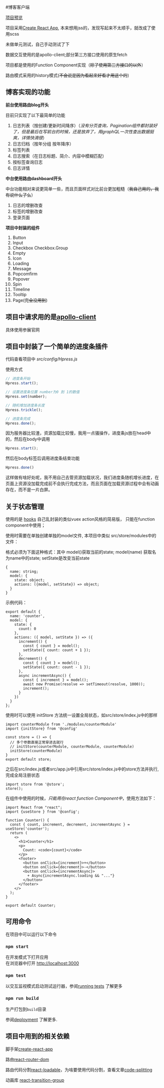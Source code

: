 #博客客户端

[项目预览](http://justpeth.com "烟雨不尽夜流离")

项目采用[Create React App](https://github.com/facebook/create-react-app), 本来想用jss的，发现写起来不太顺手，就改成了使用scss

未做单元测试，自己手动测试了下

数据交互使用的是apollo-client;部分第三方接口使用的原生fetch

项目都是使用的Function Component实现（~~除了使用第三方接口的以外~~）

路由模式采用的history模式(~~不会说是因为看起来好看才用这个的~~)

## 博客实现的功能

**前台使用路由blog开头**

目前只实现了以下最简单的功能

1. 日志列表（按创建/更新时间降序）（*没有分页查询，Pagination组件都封装好了，但是最后在写前台的时候，还是放弃了，用graphQL一次性查出数据挺爽，详情快滴很*）
2. 日志归档（按年分组 按年降序）
3. 标签列表
4. 日志搜索（在日志标题、简介、内容中模糊匹配）
5. 按标签查询日志
6. 日志详情

**中台使用路由dashboard开头**

中台功能相对来说更简单一些，而且页面样式对比前台更加粗糙（~~我自己用的，我有说什么了么~~）

1. 日志的增删改查
2. 标签的增删改查
3. 登录页面

**项目中封装的组件**

1. Button
2. Input
3. Checkbox Checkbox.Group
4. Empty
5. Icon
6. Loading
7. Message
8. Popcomfirm
9. Popover
10. Spin
11. Timeline
12. Tooltip
13. Page(~~完全没用到~~)

## 项目中请求用的是[apollo-client](https://www.apollographql.com/docs/react/)

具体使用参展官网

## 项目中封装了一个简单的进度条插件

代码查看项目中 *src/config/Hpress.js*

使用方式

```js
// 进度条开始
Hpress.start();

// 设置进度条位置 number为0 到 1的数值
Hpress.set(number);

// 随机增加进度条长度
Hpress.trickle();

// 进度条完成
Hpress.done();

```

因为服务器比较渣，资源加载比较慢，我用一点骚操作，进度条js放在head中的，然后在body中调用
```js
Hpress.start();
```
然后在body标签后调用进度条结束功能
```js
Hpress.done()
```
这样做有啥好处呢，我不用自己去管资源加载状况，我们进度条随机增长进度，在页面上资源没加载完成前不会执行完成方法，而且页面在加载资源过程中会有动画存在，而不是一片白屏。

## 关于状态管理

使用的是 [hooks](https://zh-hans.reactjs.org/docs/hooks-intro.html) 自己乱封装的类似vuex action风格的简易版， 只能在function component中使用；

使用时需要在单独创建单独的model文件, 本项目中类似 src/store/modules中的文件：

格式必须为下面这种格式：其中 model()获取当前的state; model(name) 获取名为name中的state; setState是改变当前state
```
{
  name: string;
  model: {
    state: object;
    actions: ({model, setState}) => object;
  }
}
```
示例代码：
```
export default {
  name: 'counter',
  model: {
    state: {
      count: 0
    },
    actions: ({ model, setState }) => ({
      increment() {
        const { count } = model();
        setState({ count: count + 1 });
      },
      decrement() {
        const { count } = model();
        setState({ count: count - 1 });
      },
      async incrementAsync() {
        const { increment } = model();
        await new Promise(resolve => setTimeout(resolve, 1000));
        increment();
      }
    })
  }
};
```
使用时可以使用 initStore 方法统一设置全局状态，如src/store/index.js中的那样

```
import counterModule from './modules/counterModule'
import {initStore} from '@config'

const store = () => {
  // 多个参数直接正常穿进去就行
  // initStore(counterModule, counterModule, counterModule)
  initStore(counterModule)
}
export default store;
```

之后在src/index.js或者src/app.js中引用src/store/index.js中的store方法并执行,完成全局注册状态

```
import store from '@store';
store();
```
在组件中使用的时候，*只能用在react function Component中*，使用方法如下：

```
import React from "react";
import {useStore } from '@config';

function Counter() {
  const { count, increment, decrement, incrementAsync } = useStore('counter');
  return (
    <>
      <h1>Counter</h1>
      <p>
        Count: <code>{count}</code>
      </p>
      <footer>
        <button onClick={increment}>+</button>
        <button onClick={decrement}>-</button>
        <button onClick={incrementAsync}>
          + Async{incrementAsync.loading && "..."}
        </button>
      </footer>
    </>
  );
}

export default Counter;

```

## 可用命令

在项目中可以运行以下命令

### `npm start`

在开发模式下打开应用<br>
在浏览器中打开 [http://localhost:3000](http://localhost:3000)

### `npm test`

以交互监视模式启动测试运行器，参阅[running tests](https://facebook.github.io/create-react-app/docs/running-tests) 了解更多

### `npm run build`

生产打包到`build`目录

参阅[deployment](https://facebook.github.io/create-react-app/docs/deployment) 了解更多.

## 项目中用到的相关依赖

脚手架[create-react-app](https://github.com/facebook/create-react-app)

路由[react-router-dom](https://reacttraining.com/react-router/web/guides/quick-start)

路由代码分割[react-loadable](https://serverless-stack.com/chapters/code-splitting-in-create-react-app.html)，为啥要使用代码分割，查看文章[code-splitting](https://serverless-stack.com/chapters/code-splitting-in-create-react-app.html)

动画库 [react-transition-group](https://reactcommunity.org/react-transition-group/)